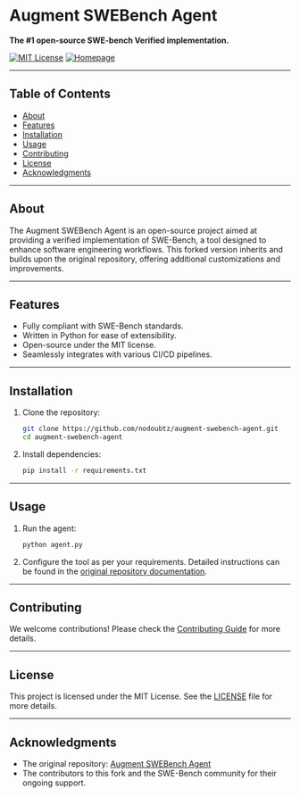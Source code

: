 # Augment SWEBench Agent

**The #1 open-source SWE-bench Verified implementation.**

[![MIT License](https://img.shields.io/badge/License-MIT-blue.svg)](https://opensource.org/licenses/MIT)
[![Homepage](https://img.shields.io/badge/Homepage-Visit-green.svg)](https://www.augmentcode.com/)

---

## Table of Contents
- [About](#about)
- [Features](#features)
- [Installation](#installation)
- [Usage](#usage)
- [Contributing](#contributing)
- [License](#license)
- [Acknowledgments](#acknowledgments)

---

## About
The Augment SWEBench Agent is an open-source project aimed at providing a verified implementation of SWE-Bench, a tool designed to enhance software engineering workflows. This forked version inherits and builds upon the original repository, offering additional customizations and improvements.

---

## Features
- Fully compliant with SWE-Bench standards.
- Written in Python for ease of extensibility.
- Open-source under the MIT license.
- Seamlessly integrates with various CI/CD pipelines.

---

## Installation
1. Clone the repository:
   ```bash
   git clone https://github.com/nodoubtz/augment-swebench-agent.git
   cd augment-swebench-agent
   ```
2. Install dependencies:
   ```bash
   pip install -r requirements.txt
   ```

---

## Usage
1. Run the agent:
   ```bash
   python agent.py
   ```
2. Configure the tool as per your requirements. Detailed instructions can be found in the [original repository documentation](https://github.com/augmentcode/augment-swebench-agent).

---

## Contributing
We welcome contributions! Please check the [Contributing Guide](CONTRIBUTING.md) for more details.

---

## License
This project is licensed under the MIT License. See the [LICENSE](LICENSE) file for more details.

---

## Acknowledgments
- The original repository: [Augment SWEBench Agent](https://github.com/augmentcode/augment-swebench-agent)
- The contributors to this fork and the SWE-Bench community for their ongoing support.
